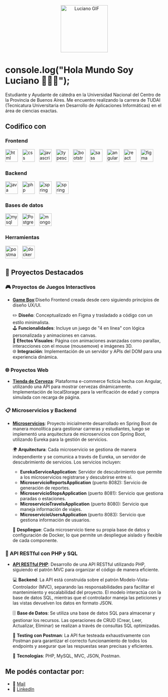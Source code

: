 <div align="center">
  <img height="150" src="https://private-user-images.githubusercontent.com/74038190/250967624-b3fef2db-e671-4610-bb84-1d65533dc5fb.gif" alt="Luciano GIF" />
</div>

<h1 align="left">console.log("Hola Mundo Soy Luciano 👋👨‍💻");</h1>

<p align="left">Estudiante y Ayudante de cátedra en la Universidad Nacional del Centro de la Provincia de Buenos Aires. Me encuentro realizando la carrera de TUDAI (Tecnicatura Universitaria en Desarrollo de Aplicaciones Informáticas) en el área de ciencias exactas.</p>

<h2 align="left">Codifico con</h2>

### Frontend
<div align="left">
  <img src="https://cdn.jsdelivr.net/gh/devicons/devicon/icons/html5/html5-original.svg" height="40" alt="html logo" style="margin-right: 10px;" />
  <img src="https://cdn.jsdelivr.net/gh/devicons/devicon/icons/css3/css3-original.svg" height="40" alt="css logo" style="margin-right: 10px;" />
  <img src="https://cdn.jsdelivr.net/gh/devicons/devicon/icons/javascript/javascript-original.svg" height="40" alt="javascript logo" style="margin-right: 10px;" />
  <img src="https://upload.wikimedia.org/wikipedia/commons/4/4c/Typescript_logo_2020.svg" height="40" alt="typescript logo" style="margin-right: 10px;" />
  <img src="https://cdn.jsdelivr.net/gh/devicons/devicon/icons/bootstrap/bootstrap-original.svg" height="40" alt="bootstrap logo" style="margin-right: 10px;" />
  <img src="https://sass-lang.com/assets/img/logos/logo.svg" height="40" alt="sass logo" style="margin-right: 10px;" />
  <img src="https://upload.wikimedia.org/wikipedia/commons/thumb/c/cf/Angular_full_color_logo.svg/2048px-Angular_full_color_logo.svg.png" height="40" alt="angular logo" style="margin-right: 10px;" />
  <img src="https://ipaginaweb.com/wp-content/uploads/react-300x300.png" height="40" alt="react logo" style="margin-right: 10px;" />
  <img src="https://cdn4.iconfinder.com/data/icons/logos-brands-in-colors/3000/figma-logo-512.png" height="40" alt="figma logo" style="margin-right: 10px;" />
</div>

### Backend
<div align="left">
  <img src="https://cdn.jsdelivr.net/gh/devicons/devicon/icons/java/java-original.svg" height="40" alt="java logo" style="margin-right: 10px;" />
  <img src="https://cdn.jsdelivr.net/gh/devicons/devicon/icons/php/php-original.svg" height="40" alt="php logo" style="margin-right: 10px;" />
  <img src="https://cdn.jsdelivr.net/gh/devicons/devicon/icons/spring/spring-original.svg" height="40" alt="spring logo" style="margin-right: 10px;" />
  <img src="https://cdn.jsdelivr.net/gh/devicons/devicon/icons/spring/spring-original-wordmark.svg" height="40" alt="spring boot logo" style="margin-right: 10px;" />
</div>

### Bases de datos
<div align="left">
  <img src="https://cdn.jsdelivr.net/gh/devicons/devicon/icons/mysql/mysql-original.svg" height="40" alt="mysql logo" style="margin-right: 10px;" />
  <img src="https://cdn.jsdelivr.net/gh/devicons/devicon/icons/postgresql/postgresql-original.svg" height="40" alt="PostgreSQL logo" style="margin-right: 10px;" />
  <img src="https://cdn.jsdelivr.net/gh/devicons/devicon/icons/mongodb/mongodb-original.svg" height="40" alt="mongodb logo" style="margin-right: 10px;" />
</div>

### Herramientas
<div align="left">
  <img src="https://cdn.worldvectorlogo.com/logos/postman.svg" height="40" alt="postman logo" style="margin-right: 10px;" />
  <img src="https://cdn.jsdelivr.net/gh/devicons/devicon/icons/docker/docker-original.svg" height="40" alt="docker logo" style="margin-right: 10px;" />
</div>


<h2 align="left">🌟 Proyectos Destacados</h2>

### 🎮 Proyectos de Juegos Interactivos
- [**Game Box**](https://github.com/LucianoOroquietam/Interfaces-TPE-Grupo2):Diseño Frontend creada desde cero siguiendo principios de diseño UX/UI.

  ✏️ **Diseño**: Conceptualizado en Figma y trasladado a código con un estilo minimalista.  
  🕹️ **Funcionalidades**: Incluye un juego de "4 en línea" con lógica personalizada y animaciones en canvas.  
  🌟 **Efectos Visuales**: Página con animaciones avanzadas como parallax, interacciones con el mouse (mousemove) e imágenes 3D.  
  🌐 **Integración**: Implementación de un servidor y APIs del DOM para una experiencia dinámica.

### 🌐 Proyectos Web
- [**Tienda de Cerveza**](https://github.com/LucianoOroquietam/proyecto-angular): Plataforma e-commerce ficticia hecha con Angular, utilizando una API para mostrar cervezas dinámicamente. Implementación de localStorage para la verificación de edad y compra simulada con recarga de página.

### 📋 Microservicios y Backend
- [**Microservicios**](https://github.com/LucianoOroquietam/Microservicios-Spring-boot): Proyecto inicialmente desarrollado en Spring Boot de manera monolítica para gestionar carreras y estudiantes, luego se implementó una arquitectura de microservicios con Spring Boot, utilizando Eureka para la gestión de servicios.

  🌍 **Arquitectura**: Cada microservicio se gestiona de manera independiente y se comunica a través de Eureka, un servidor de descubrimiento de servicios. Los servicios incluyen:
  - **EurekaServiceApplication**: Servidor de descubrimiento que permite a los microservicios registrarse y descubrirse entre sí.
  - **MicroservicioReportsApplication** (puerto 8082): Servicio de generación de reportes.
  - **MicroservicioStopsApplication** (puerto 8081): Servicio que gestiona paradas o estaciones.
  - **MicroservicioTravelsApplication** (puerto 8080): Servicio que maneja información de viajes.
  - **MicroservicioUsersApplication** (puerto 8083): Servicio que gestiona información de usuarios.

  🐳 **Despliegue**: Cada microservicio tiene su propia base de datos y configuración de Docker, lo que permite un despliegue aislado y flexible de cada componente.


### 📡 API RESTful con PHP y SQL
- [**API RESTful PHP**](https://github.com/LucianoOroquietam/api-rest-full): Desarrollo de una API RESTful utilizando PHP, siguiendo el patrón MVC para organizar el código de manera eficiente.

  💻 **Backend**: La API está construida sobre el patrón Modelo-Vista-Controlador (MVC), separando las responsabilidades para facilitar el mantenimiento y escalabilidad del proyecto. El modelo interactúa con la base de datos SQL, mientras que el controlador maneja las peticiones y las vistas devuelven los datos en formato JSON.

  🗄️ **Base de Datos**: Se utiliza una base de datos SQL para almacenar y gestionar los recursos. Las operaciones de CRUD (Crear, Leer, Actualizar, Eliminar) se realizan a través de consultas SQL optimizadas.

  🧪 **Testing con Postman**: La API fue testeada exhaustivamente con Postman para garantizar el correcto funcionamiento de todos los endpoints y asegurar que las respuestas sean precisas y eficientes.

  🔧 **Tecnologías**: PHP, MySQL, MVC, JSON, Postman.



<h2 align="left">Me podés contactar por:</h2>
<ul>
  <li>📩 <a href="mailto:oroquietaluciano@gmail.com">Mail</a></li>
  <li>💼 <a href="https://www.linkedin.com/in/luciano-oroquieta/">LinkedIn</a></li>
</ul>
